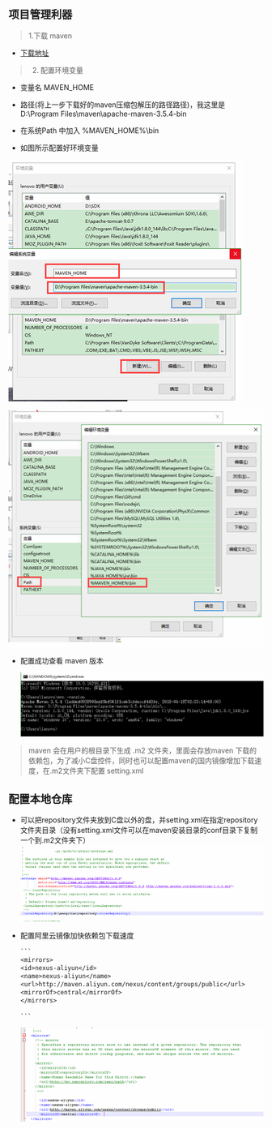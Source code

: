 ## 项目管理利器

>1.下载 maven 
  
  - [下载地址](http://maven.apache.org/download.cgi)

>2. 配置环境变量
  
- 变量名 MAVEN_HOME
- 路径(将上一步下载好的maven压缩包解压的路径路径)，我这里是 D:\Program Files\maven\apache-maven-3.5.4-bin
  
- 在系统Path 中加入 %MAVEN_HOME%\bin
- 如图所示配置好环境变量
    
![image](https://github.com/maoqitian/MaoMdPhoto/raw/master/maven%E9%85%8D%E7%BD%AE/%E9%85%8D%E7%BD%AEmaven%E7%8E%AF%E5%A2%83%E5%8F%98%E9%87%8F1.png)
     
![image](https://github.com/maoqitian/MaoMdPhoto/raw/master/maven%E9%85%8D%E7%BD%AE/maven%E7%8E%AF%E5%A2%83%E5%8F%98%E9%87%8F%E9%85%8D%E7%BD%AE2.png) 
   
- 配置成功查看 maven 版本
     
     ![image](https://github.com/maoqitian/MaoMdPhoto/raw/master/maven%E9%85%8D%E7%BD%AE/maven%E7%8E%AF%E5%A2%83%E5%8F%98%E9%87%8F%E9%85%8D%E7%BD%AE%E6%88%90%E5%8A%9F.png)

> maven 会在用户的根目录下生成 .m2 文件夹，里面会存放maven 下载的依赖包，为了减小C盘控件，同时也可以配置maven的国内镜像增加下载速度，在.m2文件夹下配置 setting.xml
## 配置本地仓库
    
- 可以把repository文件夹放到C盘以外的盘，并setting.xml在指定repository文件夹目录（没有setting.xml文件可以在maven安装目录的conf目录下复制一个到.m2文件夹下）
    ![image](https://github.com/maoqitian/MaoMdPhoto/raw/master/maven%E9%85%8D%E7%BD%AE/maven%E9%85%8D%E7%BD%AE%E6%9C%AC%E5%9C%B0%E4%BB%93%E5%BA%93%E8%B7%AF%E5%BE%84.png)
   
- 配置阿里云镜像加快依赖包下载速度 
      
        
      ```
      <mirrors>
	  <id>nexus-aliyun</id>  
      <name>nexus-aliyun</name>
      <url>http://maven.aliyun.com/nexus/content/groups/public</url>  
      <mirrorOf>central</mirrorOf>  
      </mirrors>

      ```
      
      
      
      
  ![image](https://github.com/maoqitian/MaoMdPhoto/raw/master/maven%E9%85%8D%E7%BD%AE/maven%E9%85%8D%E7%BD%AE%E9%98%BF%E9%87%8C%E9%95%9C%E5%83%8F%E4%BB%93%E5%BA%93.png)
